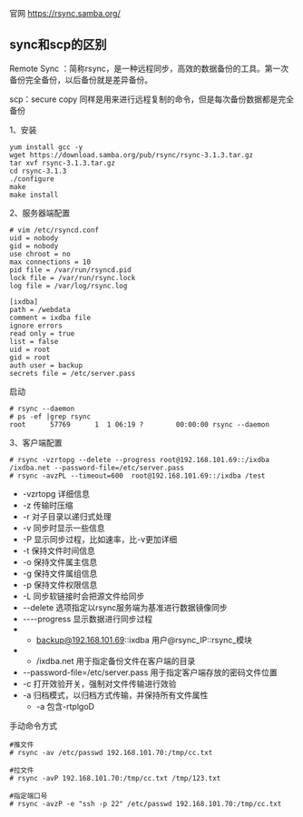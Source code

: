 官网
https://rsync.samba.org/  

sync和scp的区别
---
Remote Sync ：简称rsync，是一种远程同步，高效的数据备份的工具。第一次备份完全备份，以后备份就是差异备份。

scp：secure copy 同样是用来进行远程复制的命令，但是每次备份数据都是完全备份

1、安装  
```
yum install gcc -y
wget https://download.samba.org/pub/rsync/rsync-3.1.3.tar.gz
tar xvf rsync-3.1.3.tar.gz
cd rsync-3.1.3
./configure
make 
make install
```  

2、服务器端配置  
```
# vim /etc/rsyncd.conf 
uid = nobody
gid = nobody
use chroot = no
max connections = 10
pid file = /var/run/rsyncd.pid
lock file = /var/run/rsync.lock
log file = /var/log/rsync.log

[ixdba]
path = /webdata
comment = ixdba file
ignore errors
read only = true
list = false
uid = root
gid = root
auth user = backup
secrets file = /etc/server.pass
```  

启动  
```
# rsync --daemon
# ps -ef |grep rsync
root      57769      1  1 06:19 ?        00:00:00 rsync --daemon
```  

3、客户端配置  

```
# rsync -vzrtopg --delete --progress root@192.168.101.69::/ixdba /ixdba.net --password-file=/etc/server.pass
# rsync -avzPL --timeout=600  root@192.168.101.69::/ixdba /test
```
- -vzrtopg 详细信息
- -z 传输时压缩
- -r 对子目录以递归式处理
- -v 同步时显示一些信息
- -P 显示同步过程，比如速率，比-v更加详细
- -t 保持文件时间信息
- -o 保持文件属主信息
- -g 保持文件属组信息
- -p 保持文件权限信息
- -L 同步软链接时会把源文件给同步
- --delete 选项指定以rsync服务端为基准进行数据镜像同步
- ----progress 显示数据进行同步过程
- - backup@192.168.101.69::ixdba 用户@rsync_IP::rsync_模块
- - /ixdba.net 用于指定备份文件在客户端的目录
- --password-file=/etc/server.pass 用于指定客户端存放的密码文件位置
- -c 打开效验开关，强制对文件传输进行效验
- -a 归档模式，以归档方式传输，并保持所有文件属性
  - -a 包含-rtplgoD
  
手动命令方式
```
#推文件
# rsync -av /etc/passwd 192.168.101.70:/tmp/cc.txt

#拉文件
# rsync -avP 192.168.101.70:/tmp/cc.txt /tmp/123.txt

#指定端口号
# rsync -avzP -e "ssh -p 22" /etc/passwd 192.168.101.70:/tmp/cc.txt
```
